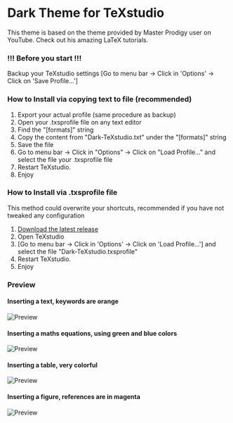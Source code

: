# Dark Theme for TeXstudio

This theme is based on the theme provided by Master Prodigy user on YouTube.
Check out his amazing LaTeX tutorials.

### !!! Before you start !!! 
Backup your TeXstudio settings [Go to menu bar -> Click in 'Options'  -> Click on 'Save Profile...']

### How to Install via copying text to file (recommended)

1. Export your actual profile (same procedure as backup)
2. Open your .txsprofile file on any text editor
3. Find the "[formats]" string
4. Copy the content from "Dark-TeXstudio.txt" under the "[formats]" string
5. Save the file
3. Go to menu bar -> Click in "Options"  -> Click on "Load Profile..." and select the file your .txsprofile file
6. Restart TeXstudio.
7. Enjoy

### How to Install via .txsprofile file

This method could overwrite your shortcuts, recommended if you have not tweaked any configuration

1. [Download the latest release]()
2. Open TeXstudio
3. [Go to menu bar -> Click in 'Options'  -> Click on 'Load Profile...'] and select the file "Dark-TeXstudio.txsprofile"
4. Restart TeXstudio.
5. Enjoy

### Preview

#### Inserting a text, keywords are orange
![Preview](https://raw.github.com/hasecilu/Dark-TeXstudio/master/images/Text.png)
#### Inserting a maths equations, using green and blue colors
![Preview](https://raw.github.com/hasecilu/Dark-TeXstudio/master/images/Maths.png)
#### Inserting a table, very colorful
![Preview](https://raw.github.com/hasecilu/Dark-TeXstudio/master/images/Table.png)
#### Inserting a figure, references are in magenta
![Preview](https://raw.github.com/hasecilu/Dark-TeXstudio/master/images/Figure.png)
